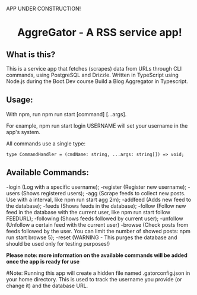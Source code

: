 APP UNDER CONSTRUCTION!

<div align="center">

# AggreGator - A RSS service app!
</div>

## What is this?

This is a service app that fetches (scrapes) data from URLs through CLI commands, using PostgreSQL and Drizzle. Written in TypeScript using Node.js during the Boot.Dev course Build a Blog Aggregator in Typescript.

## Usage:

With npm, run npm run start [command] [...args].

For example, npm run start login USERNAME will set your username in the app's system.

All commands use a single type:

```
type CommandHandler = (cmdName: string, ...args: string[]) => void;

```
## Available Commands:

-login (Log with a specific username);
-register (Register new username);
-users (Shows registered users);
-agg (Scrape feeds to collect new posts. Use with a interval, like npm run start agg 2m);
-addfeed (Adds new feed to the database);
-feeds (Shows feeds in the database);
-follow (Follow new feed in the database with the current user, like npm run start follow FEEDURL);
-following (Shows feeds followed by current user);
-unfollow (Unfollow a certain feed with the current user)
-browse (Check posts from feeds followed by the user. You can limit the number of showed posts: npm run start browse 5);
-reset (WARNING - This purges the database and should be used only for testing purposes!)

**Please note: more information on the available commands will be added once the app is ready for use**

#Note: Running this app will create a hidden file named .gatorconfig.json in your home directory. This is used to track the username you provide (or change it) and the database URL.